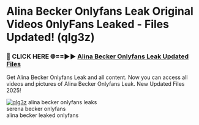 # Alina Becker Onlyfans Leak Original Videos 0nlyFans Leaked - Files Updated! (qlg3z)

<h3>🔴 CLICK HERE 🌐==►► <a href="https://tinyurl.com/2jnfzry5" rel="nofollow">Alina Becker Onlyfans Leak Updated Files</a></h3>

Get Alina Becker Onlyfans Leak and all content. Now you can access all videos and pictures of Alina Becker Onlyfans Leak. New Updated Files 2025!

[![qlg3z](https://i.imgur.com/GyGTBgg.gif)](https://tinyurl.com/2jnfzry5)
alina becker onlyfans leaks<br>
serena becker onlyfans<br>
alina becker leaked onlyfans